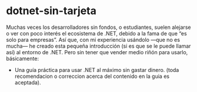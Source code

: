 # dotnet-sin-tarjeta
Muchas veces los desarrolladores sin fondos, o estudiantes, suelen alejarse o ver con poco interés el ecosistema de .NET, debido a la fama de que “es solo para empresas”.
Así que, con mi experiencia usándolo —que no es mucha— he creado esta pequeña introducción (si es que se le puede llamar así) al entorno de .NET.
Pero sin tener que vender medio riñón para usarlo, básicamente:

- Una guía práctica para usar .NET al máximo sin gastar dinero.
(toda recomendacion o correccion acerca del contenido en la guia es aceptada).
